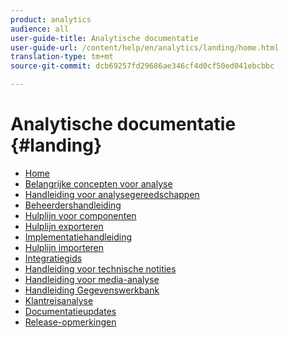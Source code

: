 ```yaml
---
product: analytics
audience: all
user-guide-title: Analytische documentatie
user-guide-url: /content/help/en/analytics/landing/home.html
translation-type: tm+mt
source-git-commit: dcb69257fd29686ae346cf4d0cf50ed041ebcbbc

---
```



# Analytische documentatie {#landing}

* [Home](home.md)
* [Belangrijke concepten voor analyse](an-key-concepts.md)
* [Handleiding voor analysegereedschappen](https://docs.adobe.com/content/help/en/analytics/analyze/home.html)
* [Beheerdershandleiding](https://docs.adobe.com/content/help/en/analytics/admin/home.html)
* [Hulplijn voor componenten](https://docs.adobe.com/content/help/en/analytics/components/home.html)
* [Hulplijn exporteren](https://docs.adobe.com/content/help/en/analytics/export/home.html)
* [Implementatiehandleiding](https://docs.adobe.com/content/help/en/analytics/implementation/home.html)
* [Hulplijn importeren](https://docs.adobe.com/content/help/en/analytics/import/home.html)
* [Integratiegids](https://docs.adobe.com/content/help/en/analytics/integration/home.html)
* [Handleiding voor technische notities](https://docs.adobe.com/content/help/en/analytics/technotes/home.html)
* [Handleiding voor media-analyse](https://docs.adobe.com/content/help/en/media-analytics/using/media-overview.html)
* [Handleiding Gegevenswerkbank](https://docs.adobe.com/content/help/en/data-workbench/using/home.html)
* [Klantreisanalyse](https://docs.adobe.com/content/help/en/analytics-platform/using/cja-landing.html)
* [Documentatieupdates](doc-updates.md)
* [Release-opmerkingen](https://docs.adobe.com/content/help/en/release-notes/experience-cloud/current.html)

<!--
+ Analytics Guides{#analytics-guides}
  * [Analytics Analyze Guide](https://docs.adobe.com/content/help/en/analytics/analyze/home.html)
  * [Admin Guide](https://docs.adobe.com/content/help/en/analytics/admin/home.html)
  * [Components Guide](https://docs.adobe.com/content/help/en/analytics/components/home.html)
  * [Export Guide](https://docs.adobe.com/content/help/en/analytics/export/home.html)
  * [Implementation Guide](https://docs.adobe.com/content/help/en/analytics/implementation/home.html)
  * [Import Guide](https://docs.adobe.com/content/help/en/analytics/import/home.html)
  * [Integration Guide](https://docs.adobe.com/content/help/en/analytics/integration/home.html)
-->
